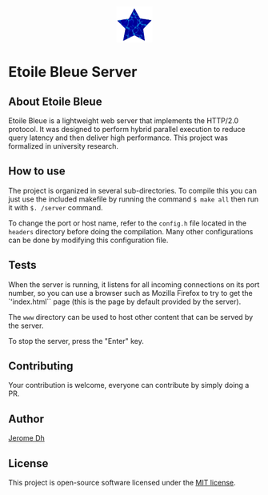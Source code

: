 <p align="center"><img src="https://raw.githubusercontent.com/jerome-Dh/etoile-bleue-server/master/www/favicon.png" width="72" alt="Icone"></p>

# Etoile Bleue Server

## About Etoile Bleue

Etoile Bleue is a lightweight web server that implements the HTTP/2.0 protocol.
It was designed to perform hybrid parallel execution to reduce query latency and then deliver high performance.
This project was formalized in university research.

## How to use

The project is organized in several sub-directories.
To compile this you can just use the included makefile by running the command
``$ make all`` then run it with ``$. /server`` command.

To change the port or host name, refer to the ``config.h`` file located in the ``headers`` directory before doing the compilation.
Many other configurations can be done by modifying this configuration file.

## Tests

When the server is running, it listens for all incoming connections on its port number, so you can use a browser such as Mozilla Firefox to try to get the `ʻindex.html`` page (this is the page by default provided by the server).

The ``www`` directory can be used to host other content that can be served by the server.

To stop the server, press the "Enter" key.

## Contributing

Your contribution is welcome, everyone can contribute by simply doing a PR.

## Author

[Jerome Dh](https://github.com/jerome-Dh/)
 
## License

This project is open-source software licensed under the [MIT license](https://opensource.org/licenses/MIT).